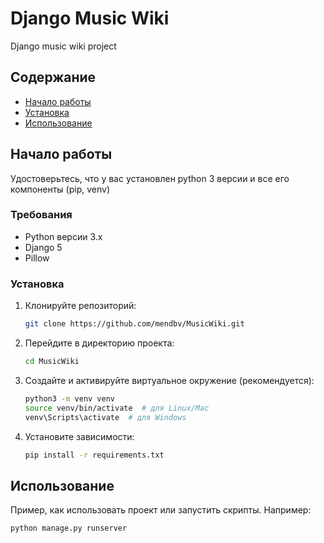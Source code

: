 # Django Music Wiki

Django music wiki project

## Содержание

- [Начало работы](#начало-работы)
- [Установка](#установка)
- [Использование](#использование)
  
## Начало работы

Удостоверьтесь, что у вас установлен python 3 версии и все его компоненты (pip, venv)

### Требования

- Python версии 3.x
- Django 5
- Pillow

### Установка

1. Клонируйте репозиторий:
   ```bash
   git clone https://github.com/mendbv/MusicWiki.git
   ```
2. Перейдите в директорию проекта:
   ```bash
   cd MusicWiki
   ```
3. Создайте и активируйте виртуальное окружение (рекомендуется):
   ```bash
   python3 -m venv venv
   source venv/bin/activate  # для Linux/Mac
   venv\Scripts\activate  # для Windows
   ```
4. Установите зависимости:
   ```bash
   pip install -r requirements.txt
   ```

## Использование

Пример, как использовать проект или запустить скрипты. Например:

```bash
python manage.py runserver
```
